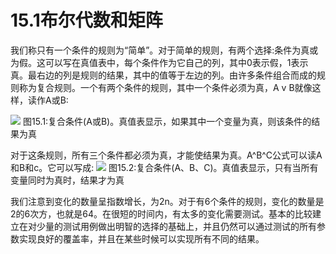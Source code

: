 # 15.1布尔代数和矩阵
我们称只有一个条件的规则为“简单”。对于简单的规则，有两个选择:条件为真或为假。这可以写在真值表中，每个条件作为它自己的列，其中0表示假，1表示真。最右边的列是规则的结果，其中的值等于左边的列。由许多条件组合而成的规则称为复合规则。一个有两个条件的规则，其中一个条件必须为真，A v B就像这样，读作A或B:

![](https://tva1.sinaimg.cn/large/008i3skNgy1gykkhw7bf1j30dw0bgaa9.jpg)
图15.1:复合条件(A或B)。真值表显示，如果其中一个变量为真，则该条件的结果为真

对于这条规则，所有三个条件都必须为真，才能使结果为真。A^B^C公式可以读A和B和c。它可以写成:
![](https://tva1.sinaimg.cn/large/008i3skNgy1gykkk9rnvzj30j40ku3zi.jpg)
图15.2:复合条件(A、B、C)。真值表显示，只有当所有变量同时为真时，结果才为真

我们注意到变化的数量呈指数增长，为2n。对于有6个条件的规则，变化的数量是2的6次方，也就是64。在很短的时间内，有太多的变化需要测试。基本的比较建立在对少量的测试用例做出明智的选择的基础上，并且仍然可以通过测试的所有参数实现良好的覆盖率，并且在某些时候可以实现所有不同的结果。
